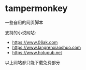 # tampermonkey
一些自用的网页脚本

支持的小说网站:
+ https://www.06ak.com
+ https://www.langrenxiaoshuo.com
+ https://www.hotupub.net

以上网站都只能下载免费部分

